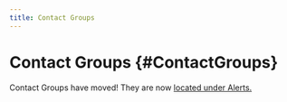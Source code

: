 ```yaml
---
title: Contact Groups
---
```


# Contact Groups {#ContactGroups}

Contact Groups have moved! They are now [located under Alerts.](/Alerting/ContactGroups)
